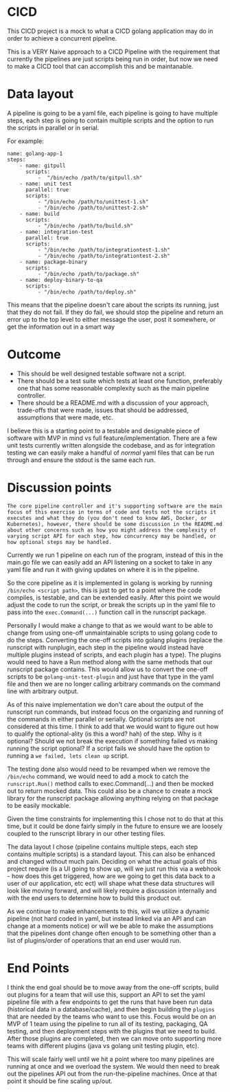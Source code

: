 # CICD
This CICD project is a mock to what a CICD golang application may do in order to achieve a concurrent pipeline.

This is a VERY Naive approach to a CICD Pipeline with the requirement that currently the pipelines are just scripts being run in order, but now we need to make a CICD tool that can accomplish this and be maintanable.

# Data layout
A pipeline is going to be a yaml file, each pipeline is going to have multiple steps, each step is going to contain multiple scripts and the option to run the scripts in parallel or in serial.

For example:
```
name: golang-app-1
steps:
    - name: gitpull
      scripts:
          -  "/bin/echo /path/to/gitpull.sh"
    - name: unit test
      parallel: true
      scripts:
          - "/bin/echo /path/to/unittest-1.sh"
          - "/bin/echo /path/to/unittest-2.sh"
    - name: build
      scripts:
          - "/bin/echo /path/to/build.sh"
    - name: integration-test
      parallel: true
      scripts:
          - "/bin/echo /path/to/integrationtest-1.sh"
          - "/bin/echo /path/to/integrationtest-2.sh"
    - name: package-binary
      scripts:
          - "/bin/echo /path/to/package.sh"
    - name: deploy-binary-to-qa
      scripts:
          - "/bin/echo /path/to/deploy.sh"
```

This means that the pipeline doesn't care about the scripts its running, just that they do not fail.
If they do fail, we should stop the pipeline and return an error up to the top level to either message the user, post it somewhere, or get the information out in a smart way

# Outcome
* This should be well designed testable software not a script.
* There should be a test suite which tests at least one function, preferably one that has some reasonable complexity such as the main pipeline controller.
* There should be a README.md with a discussion of your approach, trade-offs that were made, issues that should be addressed, assumptions that were made, etc.

I believe this is a starting point to a testable and designable piece of software with MVP in mind vs full feature/implementation.
There are a few unit tests currently written alongside the codebase, and as for integration testing we can easily make a handful of _normal_ yaml files that can be run through and ensure the stdout is the same each run.


# Discussion points
```
The core pipeline controller and it's supporting software are the main focus of this exercise in terms of code and tests not the scripts it executes and what they do (you don't need to know AWS, Docker, or Kubernetes), however, there should be some discussion in the README.md about other concerns such as how you might address the complexity of varying script API for each step, how concurrency may be handled, or how optional steps may be handled.
```

Currently we run 1 pipeline on each run of the program, instead of this in the main.go file we can easily add an API listening on a socket to take in any yaml file and run it with giving updates on where it is in the pipeline.

So the core pipeline as it is implemented in golang is working by running `/bin/echo <script path>`, this is just to get to a point where the code compiles, is testable, and can be extended easily. After this point we would adjust the code to run the script, or break the scripts up in the yaml file to pass into the `exec.Command(...)` function call in the runscript package.

Personally I would make a change to that as we would want to be able to change from using one-off unmaintainable scripts to using golang code to do the steps. Converting the one-off scripts into golang plugins (replace the runscript with runplugin, each step in the pipeline would instead have multiple plugins instead of scripts, and each plugin has a type). The plugins would need to have a Run method along with the same methods that our runscript package contains. This would allow us to convert the one-off scripts to be `golang-unit-test-plugin` and just have that type in the yaml file and then we are no longer calling arbitrary commands on the command line with arbitrary output.

As of this naive implementation we don't care about the output of the runscript run commands, but instead focus on the organizing and running of the commands in either parallel or serially. Optional scripts are not considered at this time. I think to add that we would want to figure out how to qualify the optional-ality (is this a word? hah) of the step. Why is it optional? Should we not break the execution if something failed vs making running the script optional? If a script fails we should have the option to running a `we failed, lets clean up` script.

The testing done also would need to be revamped when we remove the `/bin/echo` command, we would need to add a mock to catch the `runscript.Run()` method calls to exec.Command(...) and then be mocked out to return mocked data. This could also be a chance to create a mock library for the runscript package allowing anything relying on that package to be easily mockable.

Given the time constraints for implementing this I chose not to do that at this time, but it could be done fairly simply in the future to ensure we are loosely coupled to the runscript library in our other testing files.

The data layout I chose (pipeline contains multiple steps, each step contains multiple scripts) is a standard layout. This can also be enhanced and changed without much pain. Deciding on what the actual goals of this project require (is a UI going to show up, will we just run this via a webhook - how does this get triggered, how are we going to get this data back to a user of our application, etc ect) will shape what these data structures will look like moving forward, and will likely require a discussion internally and with the end users to determine how to build this product out.

As we continue to make enhancements to this, will we utilize a dynamic pipeline (not hard coded in yaml, but instead linked via an API and can change at a moments notice) or will we be able to make the assumptions that the pipelines dont change often enough to be something other than a list of plugins/order of operations that an end user would run. 


# End Points
I think the end goal should be to move away from the one-off scripts, build out plugins for a team that will use this, support an API to set the yaml pipeline file with a few endpoints to get the runs that have been run data (historical data in a database/cache), and then begin building the `plugins` that are needed by the teams who want to use this. Focus would be on an MVP of 1 team using the pipeline to run all of its testing, packaging, QA testing, and then deployment steps with the plugins that we need to build. After those plugins are completed, then we can move onto supporting more teams with different plugins (java vs golang unit testing plugin, etc).

This will scale fairly well until we hit a point where too many pipelines are running at once and we overload the system. We would then need to break out the pipelines API out from the run-the-pipeline machines. Once at that point it should be fine scaling up/out.
